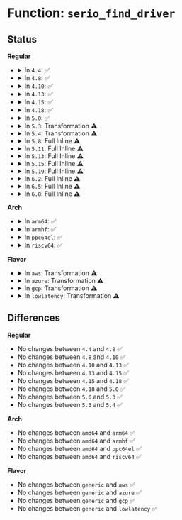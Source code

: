 # Function: <code>serio_find_driver</code>

## Status
<b>Regular</b>
<ul>
<li>
<details>
<summary>In <code>4.4</code>: ✅</summary>

```c
void serio_find_driver(struct serio *serio);
```

**Collision:** Unique Static

**Inline:** No

**Transformation:** False

**Instances:**

```
In drivers/input/serio/serio.c (ffffffff816634f0)
Location: drivers/input/serio/serio.c:132
Inline: False
Direct callers:
  - drivers/input/serio/serio.c:serio_unregister_driver
  - drivers/input/serio/serio.c:serio_reconnect_subtree
  - drivers/input/serio/serio.c:serio_handle_event
  - drivers/input/serio/serio.c:serio_handle_event
  - drivers/input/serio/serio.c:drvctl_store
```
**Symbols:**

```
ffffffff816634f0-ffffffff81663536: serio_find_driver (STB_LOCAL)
```
</details>
</li>
<li>
<details>
<summary>In <code>4.8</code>: ✅</summary>

```c
void serio_find_driver(struct serio *serio);
```

**Collision:** Unique Static

**Inline:** No

**Transformation:** False

**Instances:**

```
In drivers/input/serio/serio.c (ffffffff816c3700)
Location: drivers/input/serio/serio.c:132
Inline: False
Direct callers:
  - drivers/input/serio/serio.c:serio_unregister_driver
  - drivers/input/serio/serio.c:serio_reconnect_subtree
  - drivers/input/serio/serio.c:drvctl_store
  - drivers/input/serio/serio.c:serio_handle_event
  - drivers/input/serio/serio.c:serio_handle_event
```
**Symbols:**

```
ffffffff816c3700-ffffffff816c374d: serio_find_driver (STB_LOCAL)
```
</details>
</li>
<li>
<details>
<summary>In <code>4.10</code>: ✅</summary>

```c
void serio_find_driver(struct serio *serio);
```

**Collision:** Unique Static

**Inline:** No

**Transformation:** False

**Instances:**

```
In drivers/input/serio/serio.c (ffffffff816f16c0)
Location: drivers/input/serio/serio.c:132
Inline: False
Direct callers:
  - drivers/input/serio/serio.c:serio_unregister_driver
  - drivers/input/serio/serio.c:serio_reconnect_subtree
  - drivers/input/serio/serio.c:drvctl_store
  - drivers/input/serio/serio.c:serio_handle_event
  - drivers/input/serio/serio.c:serio_handle_event
```
**Symbols:**

```
ffffffff816f16c0-ffffffff816f170d: serio_find_driver (STB_LOCAL)
```
</details>
</li>
<li>
<details>
<summary>In <code>4.13</code>: ✅</summary>

```c
void serio_find_driver(struct serio *serio);
```

**Collision:** Unique Static

**Inline:** No

**Transformation:** False

**Instances:**

```
In drivers/input/serio/serio.c (ffffffff81706f30)
Location: drivers/input/serio/serio.c:132
Inline: False
Direct callers:
  - drivers/input/serio/serio.c:serio_unregister_driver
  - drivers/input/serio/serio.c:serio_reconnect_subtree
  - drivers/input/serio/serio.c:drvctl_store
  - drivers/input/serio/serio.c:serio_handle_event
  - drivers/input/serio/serio.c:serio_handle_event
```
**Symbols:**

```
ffffffff81706f30-ffffffff81706f78: serio_find_driver (STB_LOCAL)
```
</details>
</li>
<li>
<details>
<summary>In <code>4.15</code>: ✅</summary>

```c
void serio_find_driver(struct serio *serio);
```

**Collision:** Unique Static

**Inline:** No

**Transformation:** False

**Instances:**

```
In drivers/input/serio/serio.c (ffffffff81778110)
Location: drivers/input/serio/serio.c:132
Inline: False
Direct callers:
  - drivers/input/serio/serio.c:serio_unregister_driver
  - drivers/input/serio/serio.c:serio_reconnect_subtree
  - drivers/input/serio/serio.c:drvctl_store
  - drivers/input/serio/serio.c:serio_handle_event
  - drivers/input/serio/serio.c:serio_handle_event
```
**Symbols:**

```
ffffffff81778110-ffffffff81778158: serio_find_driver (STB_LOCAL)
```
</details>
</li>
<li>
<details>
<summary>In <code>4.18</code>: ✅</summary>

```c
void serio_find_driver(struct serio *serio);
```

**Collision:** Unique Static

**Inline:** No

**Transformation:** False

**Instances:**

```
In drivers/input/serio/serio.c (ffffffff817b8e10)
Location: drivers/input/serio/serio.c:132
Inline: False
Direct callers:
  - drivers/input/serio/serio.c:serio_unregister_driver
  - drivers/input/serio/serio.c:serio_reconnect_subtree
  - drivers/input/serio/serio.c:drvctl_store
  - drivers/input/serio/serio.c:serio_handle_event
  - drivers/input/serio/serio.c:serio_handle_event
```
**Symbols:**

```
ffffffff817b8e10-ffffffff817b8e5d: serio_find_driver (STB_LOCAL)
```
</details>
</li>
<li>
<details>
<summary>In <code>5.0</code>: ✅</summary>

```c
void serio_find_driver(struct serio *serio);
```

**Collision:** Unique Static

**Inline:** No

**Transformation:** False

**Instances:**

```
In drivers/input/serio/serio.c (ffffffff817e0220)
Location: drivers/input/serio/serio.c:128
Inline: False
Direct callers:
  - drivers/input/serio/serio.c:serio_unregister_driver
  - drivers/input/serio/serio.c:serio_reconnect_subtree
  - drivers/input/serio/serio.c:drvctl_store
  - drivers/input/serio/serio.c:serio_handle_event
  - drivers/input/serio/serio.c:serio_handle_event
```
**Symbols:**

```
ffffffff817e0220-ffffffff817e026d: serio_find_driver (STB_LOCAL)
```
</details>
</li>
<li>
<details>
<summary>In <code>5.3</code>: Transformation ⚠️</summary>

```c
void serio_find_driver(struct serio *serio);
```

**Collision:** Unique Static

**Inline:** No

**Transformation:** True

**Instances:**

```
In drivers/input/serio/serio.c (0)
Location: drivers/input/serio/serio.c:116
Inline: False
Direct callers:
  - drivers/input/serio/serio.c:serio_unregister_driver
  - drivers/input/serio/serio.c:serio_reconnect_subtree
  - drivers/input/serio/serio.c:drvctl_store
  - drivers/input/serio/serio.c:serio_handle_event
  - drivers/input/serio/serio.c:serio_handle_event
```
**Symbols:**

```
ffffffff81820ae0-ffffffff81820b12: serio_find_driver (STB_LOCAL)
ffffffff81821e4f-ffffffff81821e6e: serio_find_driver.cold (STB_LOCAL)
```
</details>
</li>
<li>
<details>
<summary>In <code>5.4</code>: Transformation ⚠️</summary>

```c
void serio_find_driver(struct serio *serio);
```

**Collision:** Unique Static

**Inline:** No

**Transformation:** True

**Instances:**

```
In drivers/input/serio/serio.c (0)
Location: drivers/input/serio/serio.c:116
Inline: False
Direct callers:
  - drivers/input/serio/serio.c:serio_unregister_driver
  - drivers/input/serio/serio.c:serio_reconnect_subtree
  - drivers/input/serio/serio.c:drvctl_store
  - drivers/input/serio/serio.c:serio_handle_event
  - drivers/input/serio/serio.c:serio_handle_event
```
**Symbols:**

```
ffffffff81851f50-ffffffff81851f82: serio_find_driver (STB_LOCAL)
ffffffff818532bf-ffffffff818532de: serio_find_driver.cold (STB_LOCAL)
```
</details>
</li>
<li>
<details>
<summary>In <code>5.8</code>: Full Inline ⚠️</summary>

**Collision:** Unique Static

**Inline:** Full

**Transformation:** False

**Instances:**

```
In drivers/input/serio/serio.c (ffffffff81925191)
Location: drivers/input/serio/serio.c:116
Inline: True
Inline callers:
  - drivers/input/serio/serio.c:serio_unregister_driver
  - drivers/input/serio/serio.c:serio_reconnect_subtree
  - drivers/input/serio/serio.c:drvctl_store
  - drivers/input/serio/serio.c:serio_handle_event
  - drivers/input/serio/serio.c:serio_handle_event
```
</details>
</li>
<li>
<details>
<summary>In <code>5.11</code>: Full Inline ⚠️</summary>

**Collision:** Unique Static

**Inline:** Full

**Transformation:** False

**Instances:**

```
In drivers/input/serio/serio.c (ffffffff8192cf41)
Location: drivers/input/serio/serio.c:116
Inline: True
Inline callers:
  - drivers/input/serio/serio.c:serio_unregister_driver
  - drivers/input/serio/serio.c:serio_reconnect_subtree
  - drivers/input/serio/serio.c:drvctl_store
  - drivers/input/serio/serio.c:serio_handle_event
  - drivers/input/serio/serio.c:serio_handle_event
```
</details>
</li>
<li>
<details>
<summary>In <code>5.13</code>: Full Inline ⚠️</summary>

**Collision:** Unique Static

**Inline:** Full

**Transformation:** False

**Instances:**

```
In drivers/input/serio/serio.c (ffffffff8190fff1)
Location: drivers/input/serio/serio.c:116
Inline: True
Inline callers:
  - drivers/input/serio/serio.c:serio_unregister_driver
  - drivers/input/serio/serio.c:serio_reconnect_subtree
  - drivers/input/serio/serio.c:drvctl_store
  - drivers/input/serio/serio.c:serio_handle_event
  - drivers/input/serio/serio.c:serio_handle_event
```
</details>
</li>
<li>
<details>
<summary>In <code>5.15</code>: Full Inline ⚠️</summary>

**Collision:** Unique Static

**Inline:** Full

**Transformation:** False

**Instances:**

```
In drivers/input/serio/serio.c (ffffffff819b0ee1)
Location: drivers/input/serio/serio.c:116
Inline: True
Inline callers:
  - drivers/input/serio/serio.c:serio_unregister_driver
  - drivers/input/serio/serio.c:serio_reconnect_subtree
  - drivers/input/serio/serio.c:drvctl_store
  - drivers/input/serio/serio.c:serio_handle_event
  - drivers/input/serio/serio.c:serio_handle_event
```
</details>
</li>
<li>
<details>
<summary>In <code>5.19</code>: Full Inline ⚠️</summary>

**Collision:** Unique Static

**Inline:** Full

**Transformation:** False

**Instances:**

```
In drivers/input/serio/serio.c (ffffffff81b0fd81)
Location: drivers/input/serio/serio.c:116
Inline: True
Inline callers:
  - drivers/input/serio/serio.c:serio_unregister_driver
  - drivers/input/serio/serio.c:serio_reconnect_subtree
  - drivers/input/serio/serio.c:drvctl_store
  - drivers/input/serio/serio.c:serio_handle_event
  - drivers/input/serio/serio.c:serio_handle_event
```
</details>
</li>
<li>
<details>
<summary>In <code>6.2</code>: Full Inline ⚠️</summary>

**Collision:** Unique Static

**Inline:** Full

**Transformation:** False

**Instances:**

```
In drivers/input/serio/serio.c (ffffffff81ca0351)
Location: drivers/input/serio/serio.c:113
Inline: True
Inline callers:
  - drivers/input/serio/serio.c:serio_unregister_driver
  - drivers/input/serio/serio.c:serio_reconnect_subtree
  - drivers/input/serio/serio.c:drvctl_store
  - drivers/input/serio/serio.c:serio_handle_event
  - drivers/input/serio/serio.c:serio_handle_event
```
</details>
</li>
<li>
<details>
<summary>In <code>6.5</code>: Full Inline ⚠️</summary>

**Collision:** Unique Static

**Inline:** Full

**Transformation:** False

**Instances:**

```
In drivers/input/serio/serio.c (ffffffff81d07691)
Location: drivers/input/serio/serio.c:113
Inline: True
Inline callers:
  - drivers/input/serio/serio.c:serio_unregister_driver
  - drivers/input/serio/serio.c:serio_reconnect_subtree
  - drivers/input/serio/serio.c:drvctl_store
  - drivers/input/serio/serio.c:serio_handle_event
  - drivers/input/serio/serio.c:serio_handle_event
```
</details>
</li>
<li>
<details>
<summary>In <code>6.8</code>: Full Inline ⚠️</summary>

**Collision:** Unique Static

**Inline:** Full

**Transformation:** False

**Instances:**

```
In drivers/input/serio/serio.c (ffffffff81dbd2c1)
Location: drivers/input/serio/serio.c:113
Inline: True
Inline callers:
  - drivers/input/serio/serio.c:serio_unregister_driver
  - drivers/input/serio/serio.c:serio_reconnect_subtree
  - drivers/input/serio/serio.c:drvctl_store
  - drivers/input/serio/serio.c:serio_handle_event
  - drivers/input/serio/serio.c:serio_handle_event
```
</details>
</li>
</ul>
<b>Arch</b>
<ul>
<li>
<details>
<summary>In <code>arm64</code>: ✅</summary>

```c
void serio_find_driver(struct serio *serio);
```

**Collision:** Unique Static

**Inline:** No

**Transformation:** False

**Instances:**

```
In drivers/input/serio/serio.c (ffff800010a91e50)
Location: drivers/input/serio/serio.c:116
Inline: False
Direct callers:
  - drivers/input/serio/serio.c:serio_unregister_driver
  - drivers/input/serio/serio.c:serio_reconnect_subtree
  - drivers/input/serio/serio.c:drvctl_store
  - drivers/input/serio/serio.c:serio_handle_event
  - drivers/input/serio/serio.c:serio_handle_event
```
**Symbols:**

```
ffff800010a91e50-ffff800010a91eb0: serio_find_driver (STB_LOCAL)
```
</details>
</li>
<li>
<details>
<summary>In <code>armhf</code>: ✅</summary>

```c
void serio_find_driver(struct serio *serio);
```

**Collision:** Unique Static

**Inline:** No

**Transformation:** False

**Instances:**

```
In drivers/input/serio/serio.c (c0b75614)
Location: drivers/input/serio/serio.c:116
Inline: False
Direct callers:
  - drivers/input/serio/serio.c:serio_unregister_driver
  - drivers/input/serio/serio.c:serio_reconnect_subtree
  - drivers/input/serio/serio.c:drvctl_store
  - drivers/input/serio/serio.c:serio_handle_event
  - drivers/input/serio/serio.c:serio_handle_event
```
**Symbols:**

```
c0b75614-c0b75678: serio_find_driver (STB_LOCAL)
```
</details>
</li>
<li>
<details>
<summary>In <code>ppc64el</code>: ✅</summary>

```c
void serio_find_driver(struct serio *serio);
```

**Collision:** Unique Static

**Inline:** No

**Transformation:** False

**Instances:**

```
In drivers/input/serio/serio.c (c000000000b6dc40)
Location: drivers/input/serio/serio.c:116
Inline: False
Direct callers:
  - drivers/input/serio/serio.c:serio_unregister_driver
  - drivers/input/serio/serio.c:serio_reconnect_subtree
  - drivers/input/serio/serio.c:drvctl_store
  - drivers/input/serio/serio.c:serio_handle_event
  - drivers/input/serio/serio.c:serio_handle_event
```
**Symbols:**

```
c000000000b6dc40-c000000000b6dccc: serio_find_driver (STB_LOCAL)
```
</details>
</li>
<li>
<details>
<summary>In <code>riscv64</code>: ✅</summary>

```c
void serio_find_driver(struct serio *serio);
```

**Collision:** Unique Static

**Inline:** No

**Transformation:** False

**Instances:**

```
In drivers/input/serio/serio.c (ffffffe0006a46ec)
Location: drivers/input/serio/serio.c:116
Inline: False
Direct callers:
  - drivers/input/serio/serio.c:serio_unregister_driver
  - drivers/input/serio/serio.c:serio_reconnect_subtree
  - drivers/input/serio/serio.c:drvctl_store
  - drivers/input/serio/serio.c:serio_handle_event
  - drivers/input/serio/serio.c:serio_handle_event
```
**Symbols:**

```
ffffffe0006a46ec-ffffffe0006a4748: serio_find_driver (STB_LOCAL)
```
</details>
</li>
</ul>
<b>Flavor</b>
<ul>
<li>
<details>
<summary>In <code>aws</code>: Transformation ⚠️</summary>

```c
void serio_find_driver(struct serio *serio);
```

**Collision:** Unique Static

**Inline:** No

**Transformation:** True

**Instances:**

```
In drivers/input/serio/serio.c (0)
Location: drivers/input/serio/serio.c:116
Inline: False
Direct callers:
  - drivers/input/serio/serio.c:serio_unregister_driver
  - drivers/input/serio/serio.c:serio_reconnect_subtree
  - drivers/input/serio/serio.c:drvctl_store
  - drivers/input/serio/serio.c:serio_handle_event
  - drivers/input/serio/serio.c:serio_handle_event
```
**Symbols:**

```
ffffffff81807030-ffffffff81807062: serio_find_driver (STB_LOCAL)
ffffffff8180839f-ffffffff818083be: serio_find_driver.cold (STB_LOCAL)
```
</details>
</li>
<li>
<details>
<summary>In <code>azure</code>: Transformation ⚠️</summary>

```c
void serio_find_driver(struct serio *serio);
```

**Collision:** Unique Static

**Inline:** No

**Transformation:** True

**Instances:**

```
In drivers/input/serio/serio.c (0)
Location: drivers/input/serio/serio.c:116
Inline: False
Direct callers:
  - drivers/input/serio/serio.c:serio_unregister_driver
  - drivers/input/serio/serio.c:serio_reconnect_subtree
  - drivers/input/serio/serio.c:drvctl_store
  - drivers/input/serio/serio.c:serio_handle_event
  - drivers/input/serio/serio.c:serio_handle_event
```
**Symbols:**

```
ffffffff817ce740-ffffffff817ce772: serio_find_driver (STB_LOCAL)
ffffffff817cfa7f-ffffffff817cfa9e: serio_find_driver.cold (STB_LOCAL)
```
</details>
</li>
<li>
<details>
<summary>In <code>gcp</code>: Transformation ⚠️</summary>

```c
void serio_find_driver(struct serio *serio);
```

**Collision:** Unique Static

**Inline:** No

**Transformation:** True

**Instances:**

```
In drivers/input/serio/serio.c (0)
Location: drivers/input/serio/serio.c:116
Inline: False
Direct callers:
  - drivers/input/serio/serio.c:serio_unregister_driver
  - drivers/input/serio/serio.c:serio_reconnect_subtree
  - drivers/input/serio/serio.c:drvctl_store
  - drivers/input/serio/serio.c:serio_handle_event
  - drivers/input/serio/serio.c:serio_handle_event
```
**Symbols:**

```
ffffffff818460e0-ffffffff81846112: serio_find_driver (STB_LOCAL)
ffffffff8184744f-ffffffff8184746e: serio_find_driver.cold (STB_LOCAL)
```
</details>
</li>
<li>
<details>
<summary>In <code>lowlatency</code>: Transformation ⚠️</summary>

```c
void serio_find_driver(struct serio *serio);
```

**Collision:** Unique Static

**Inline:** No

**Transformation:** True

**Instances:**

```
In drivers/input/serio/serio.c (0)
Location: drivers/input/serio/serio.c:116
Inline: False
Direct callers:
  - drivers/input/serio/serio.c:serio_unregister_driver
  - drivers/input/serio/serio.c:serio_reconnect_subtree
  - drivers/input/serio/serio.c:drvctl_store
  - drivers/input/serio/serio.c:serio_handle_event
  - drivers/input/serio/serio.c:serio_handle_event
```
**Symbols:**

```
ffffffff81861420-ffffffff81861452: serio_find_driver (STB_LOCAL)
ffffffff8186268c-ffffffff818626ab: serio_find_driver.cold (STB_LOCAL)
```
</details>
</li>
</ul>

## Differences
<b>Regular</b>
<ul>
<li>
No changes between <code>4.4</code> and <code>4.8</code> ✅
</li>
<li>
No changes between <code>4.8</code> and <code>4.10</code> ✅
</li>
<li>
No changes between <code>4.10</code> and <code>4.13</code> ✅
</li>
<li>
No changes between <code>4.13</code> and <code>4.15</code> ✅
</li>
<li>
No changes between <code>4.15</code> and <code>4.18</code> ✅
</li>
<li>
No changes between <code>4.18</code> and <code>5.0</code> ✅
</li>
<li>
No changes between <code>5.0</code> and <code>5.3</code> ✅
</li>
<li>
No changes between <code>5.3</code> and <code>5.4</code> ✅
</li>
</ul>
<b>Arch</b>
<ul>
<li>
No changes between <code>amd64</code> and <code>arm64</code> ✅
</li>
<li>
No changes between <code>amd64</code> and <code>armhf</code> ✅
</li>
<li>
No changes between <code>amd64</code> and <code>ppc64el</code> ✅
</li>
<li>
No changes between <code>amd64</code> and <code>riscv64</code> ✅
</li>
</ul>
<b>Flavor</b>
<ul>
<li>
No changes between <code>generic</code> and <code>aws</code> ✅
</li>
<li>
No changes between <code>generic</code> and <code>azure</code> ✅
</li>
<li>
No changes between <code>generic</code> and <code>gcp</code> ✅
</li>
<li>
No changes between <code>generic</code> and <code>lowlatency</code> ✅
</li>
</ul>
